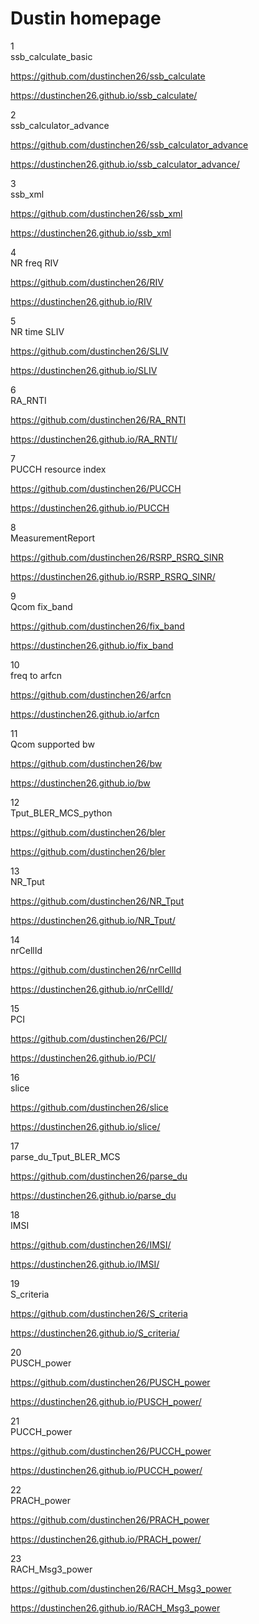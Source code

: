 # Dustin homepage

1	
ssb_calculate_basic

https://github.com/dustinchen26/ssb_calculate

https://dustinchen26.github.io/ssb_calculate/

2	
ssb_calculator_advance

https://github.com/dustinchen26/ssb_calculator_advance

https://dustinchen26.github.io/ssb_calculator_advance/

3	
ssb_xml

https://github.com/dustinchen26/ssb_xml

https://dustinchen26.github.io/ssb_xml

4	
NR freq RIV

https://github.com/dustinchen26/RIV

https://dustinchen26.github.io/RIV

5	
NR time SLIV

https://github.com/dustinchen26/SLIV

https://dustinchen26.github.io/SLIV

6	
RA_RNTI

https://github.com/dustinchen26/RA_RNTI

https://dustinchen26.github.io/RA_RNTI/

7	
PUCCH resource index

https://github.com/dustinchen26/PUCCH

https://dustinchen26.github.io/PUCCH

8	
MeasurementReport

https://github.com/dustinchen26/RSRP_RSRQ_SINR

https://dustinchen26.github.io/RSRP_RSRQ_SINR/

9	
Qcom fix_band

https://github.com/dustinchen26/fix_band

https://dustinchen26.github.io/fix_band

10	
freq to arfcn

https://github.com/dustinchen26/arfcn

https://dustinchen26.github.io/arfcn

11	
Qcom supported bw

https://github.com/dustinchen26/bw

https://dustinchen26.github.io/bw

12	
Tput_BLER_MCS_python

https://github.com/dustinchen26/bler

https://github.com/dustinchen26/bler

13	
NR_Tput

https://github.com/dustinchen26/NR_Tput

https://dustinchen26.github.io/NR_Tput/

14	
nrCellId

https://github.com/dustinchen26/nrCellId

https://dustinchen26.github.io/nrCellId/

15	
PCI

https://github.com/dustinchen26/PCI/

https://dustinchen26.github.io/PCI/

16	
slice

https://github.com/dustinchen26/slice

https://dustinchen26.github.io/slice/

17	
parse_du_Tput_BLER_MCS

https://github.com/dustinchen26/parse_du

https://dustinchen26.github.io/parse_du

18	
IMSI

https://github.com/dustinchen26/IMSI/

https://dustinchen26.github.io/IMSI/

19	
S_criteria

https://github.com/dustinchen26/S_criteria

https://dustinchen26.github.io/S_criteria/

20	
PUSCH_power

https://github.com/dustinchen26/PUSCH_power

https://dustinchen26.github.io/PUSCH_power/

21	
PUCCH_power

https://github.com/dustinchen26/PUCCH_power

https://dustinchen26.github.io/PUCCH_power/

22	
PRACH_power

https://github.com/dustinchen26/PRACH_power

https://dustinchen26.github.io/PRACH_power/

23	
RACH_Msg3_power

https://github.com/dustinchen26/RACH_Msg3_power

https://dustinchen26.github.io/RACH_Msg3_power

